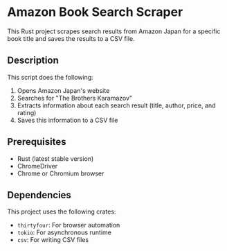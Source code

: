 # Amazon Book Search Scraper

This Rust project scrapes search results from Amazon Japan for a specific book title and saves the results to a CSV file.

## Description

This script does the following:
1. Opens Amazon Japan's website
2. Searches for "The Brothers Karamazov"
3. Extracts information about each search result (title, author, price, and rating)
4. Saves this information to a CSV file

## Prerequisites

- Rust (latest stable version)
- ChromeDriver
- Chrome or Chromium browser

## Dependencies

This project uses the following crates:
- `thirtyfour`: For browser automation
- `tokio`: For asynchronous runtime
- `csv`: For writing CSV files